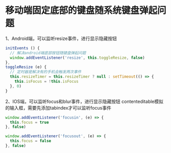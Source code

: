 # 移动端固定底部的键盘随系统键盘弹起问题

1、Android端，可以监听resize事件，进行显示隐藏按钮
```js
initEvents () {
  // 解决android端底部按钮随键盘弹起问题
  window.addEventListener('resize', this.toggleResize, false)
},
toggleResize (e) {
  // 定时器是解决有的手机会触发两次事件
  this.resizeTimer = this.resizeTimer ? null : setTimeout(() => {
    this.isFocus = !this.isFocus
  }, 0)
}
```
2、IOS端，可以监听focus和blur事件，进行显示隐藏按钮
contenteditable模拟的输入框，需要先添加tabindex才可以监听focus事件
```js
window.addEventListener('focusin', (e) => {
  this.focus = true
}, false)

window.addEventListener('focusout', (e) => {
  this.focus = false
}, false)
```
